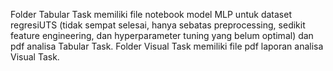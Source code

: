 Folder Tabular Task memiliki file notebook model MLP untuk dataset regresiUTS (tidak sempat selesai, hanya sebatas preprocessing, sedikit feature engineering, dan hyperparameter tuning yang belum optimal) dan pdf analisa Tabular Task.
Folder Visual Task memiliki file pdf laporan analisa Visual Task.
